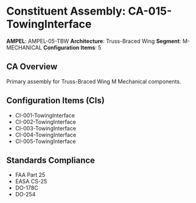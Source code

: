 # Constituent Assembly: CA-015-TowingInterface

**AMPEL**: AMPEL-05-TBW
**Architecture**: Truss-Braced Wing
**Segment**: M-MECHANICAL
**Configuration Items**: 5

## CA Overview
Primary assembly for Truss-Braced Wing M Mechanical components.

## Configuration Items (CIs)
- CI-001-TowingInterface
- CI-002-TowingInterface
- CI-003-TowingInterface
- CI-004-TowingInterface
- CI-005-TowingInterface

## Standards Compliance
- FAA Part 25
- EASA CS-25
- DO-178C
- DO-254
